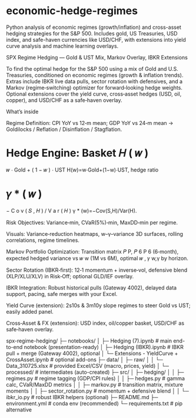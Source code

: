 # economic-hedge-regimes
Python analysis of economic regimes (growth/inflation) and cross-asset hedging strategies for the S&amp;P 500. Includes gold, US Treasuries, USD index, and safe-haven currencies like USD/CHF, with extensions into yield curve analysis and machine learning overlays.

SPX Regime Hedging — Gold & UST Mix, Markov Overlay, IBKR Extensions

To find the optimal hedge for the S&P 500 using a mix of Gold and U.S. Treasuries, conditioned on economic regimes (growth & inflation trends).
Extras include IBKR live data pulls, sector rotation with defensives, and a Markov (regime‑switching) optimizer for forward‑looking hedge weights. Optional extensions cover the yield curve, cross‑asset hedges (USD, oil, copper), and USD/CHF as a safe‑haven overlay.

What’s inside

Regime Definition: CPI YoY vs 12‑m mean; GDP YoY vs 24‑m mean → Goldilocks / Reflation / Disinflation / Stagflation.

Hedge Engine: Basket 
𝐻
(
𝑤
)
=
𝑤
⋅
Gold
+
(
1
−
𝑤
)
⋅
UST
H(w)=w⋅Gold+(1−w)⋅UST, hedge ratio

𝛾
\*
(
𝑤
)
=
−
C
o
v
(
𝑆
,
𝐻
)
/
V
a
r
(
𝐻
)
γ
\*
(w)=−Cov(S,H)/Var(H).

Risk Objectives: Variance‑min, CVaR(5%)‑min, MaxDD‑min per regime.

Visuals: Variance‑reduction heatmaps, w–γ–variance 3D surfaces, rolling correlations, regime timelines.

Markov Portfolio Optimization: Transition matrix 
𝑃
P, 
𝑃
6
P
6
 (6‑month), expected hedged variance vs 
𝑤
w (1M vs 6M), optimal 
𝑤
,
𝛾
w,γ by horizon.

Sector Rotation (IBKR‑first): 12‑1 momentum + inverse‑vol, defensive blend (XLP/XLU/XLV) in Risk‑Off; optional GLD/IEF overlay.

IBKR Integration: Robust historical pulls (Gateway 4002), delayed data support, pacing, safe merges with your Excel.

Yield Curve (extension): 2s10s & 3m10y slope regimes to steer Gold vs UST; easily added panel.

Cross‑Asset & FX (extension): USD index, oil/copper basket, USD/CHF as safe‑haven overlay.

spx-regime-hedging/
├─ notebooks/
│  ├─ Hedging (7).ipynb           # main end-to-end notebook (presentation-ready)
│  ├─ Hedging (IBKR).ipynb        # IBKR pull + merge (Gateway 4002), optional
│  └─ Extensions - YieldCurve + CrossAsset.ipynb  # optional add-ons
├─ data/
│  ├─ raw/
│  │  └─ Data_310725.xlsx         # provided Excel/CSV (macro, prices, yield)
│  └─ processed/                  # intermediates (auto-created)
├─ src/
│  ├─ hedging/
│  │  ├─ regimes.py               # regime tagging (GDP/CPI rules)
│  │  ├─ hedges.py                # gamma calc, CVaR/MaxDD metrics
│  │  ├─ markov.py                # transition matrix, mixture moments
│  │  ├─ sector_rotation.py       # momentum + defensive blend
│  │  └─ ibkr_io.py               # robust IBKR helpers (optional)
├─ README.md
├─ environment.yml                # conda env (recommended)
└─ requirements.txt               # pip alternative

